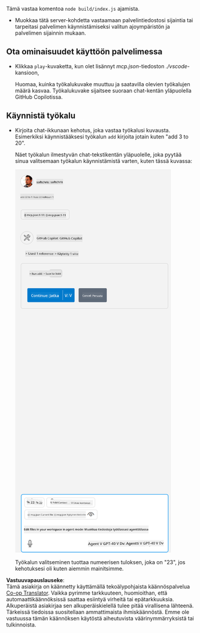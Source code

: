 <!--
CO_OP_TRANSLATOR_METADATA:
{
  "original_hash": "5ef8f5821c1a04f7b1fc4f15098ecab8",
  "translation_date": "2025-07-13T19:43:47+00:00",
  "source_file": "03-GettingStarted/04-vscode/solution/README.md",
  "language_code": "fi"
}
-->
Tämä vastaa komentoa `node build/index.js` ajamista.

- Muokkaa tätä server-kohdetta vastaamaan palvelintiedostosi sijaintia tai tarpeitasi palvelimen käynnistämiseksi valitun ajoympäristön ja palvelimen sijainnin mukaan.

## Ota ominaisuudet käyttöön palvelimessa

- Klikkaa `play`-kuvaketta, kun olet lisännyt *mcp.json*-tiedoston *./vscode*-kansioon,

    Huomaa, kuinka työkalukuvake muuttuu ja saatavilla olevien työkalujen määrä kasvaa. Työkalukuvake sijaitsee suoraan chat-kentän yläpuolella GitHub Copilotissa.

## Käynnistä työkalu

- Kirjoita chat-ikkunaan kehotus, joka vastaa työkalusi kuvausta. Esimerkiksi käynnistääksesi työkalun `add` kirjoita jotain kuten "add 3 to 20".

    Näet työkalun ilmestyvän chat-tekstikentän yläpuolelle, joka pyytää sinua valitsemaan työkalun käynnistämistä varten, kuten tässä kuvassa:

    ![VS Code osoittaa haluavansa käynnistää työkalun](../../../../../translated_images/vscode-agent.d5a0e0b897331060518fe3f13907677ef52b879db98c64d68a38338608f3751e.fi.png)

    Työkalun valitseminen tuottaa numeerisen tuloksen, joka on "23", jos kehotuksesi oli kuten aiemmin mainitsimme.

**Vastuuvapauslauseke**:  
Tämä asiakirja on käännetty käyttämällä tekoälypohjaista käännöspalvelua [Co-op Translator](https://github.com/Azure/co-op-translator). Vaikka pyrimme tarkkuuteen, huomioithan, että automaattikäännöksissä saattaa esiintyä virheitä tai epätarkkuuksia. Alkuperäistä asiakirjaa sen alkuperäiskielellä tulee pitää virallisena lähteenä. Tärkeissä tiedoissa suositellaan ammattimaista ihmiskäännöstä. Emme ole vastuussa tämän käännöksen käytöstä aiheutuvista väärinymmärryksistä tai tulkinnoista.
